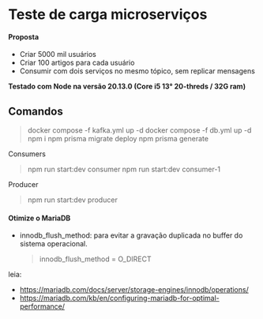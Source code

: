 # Teste de carga microserviços

#### Proposta

- Criar 5000 mil usuários
- Criar 100 artigos para cada usuário
- Consumir com dois serviços no mesmo tópico, sem replicar mensagens

**Testado com Node na versão 20.13.0 (Core i5 13° 20-threds / 32G ram)**

## Comandos

> docker compose -f kafka.yml up -d
> docker compose -f db.yml up -d
> npm i
> npm prisma migrate deploy
> npm prisma generate

Consumers

> npm run start:dev consumer
> npm run start:dev consumer-1

Producer

> npm run start:dev producer

#### Otimize o MariaDB

- innodb_flush_method: para evitar a gravação duplicada no buffer do sistema operacional.
  > innodb_flush_method = O_DIRECT

leia:

- https://mariadb.com/docs/server/storage-engines/innodb/operations/
- https://mariadb.com/kb/en/configuring-mariadb-for-optimal-performance/
